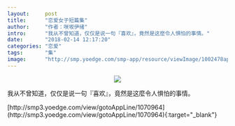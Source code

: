 ```yaml
---
layout:     post
title:      "恋爱女子短篇集"
author:     "作者：咲坂伊绪"
intro:      "我从不曾知道，仅仅是说一句『喜欢』，竟然是这麼令人惧怕的事情。"
date:       "2018-02-14 12:17:20"
categories: "恋爱"
tags:       "集"
image:      "http://smp.yoedge.com/smp-app/resource/viewImage/1002478appline.png"
---
```

<div style="text-align: center">
<p><img src="http://smp.yoedge.com/smp-app/resource/viewImage/1002478appline.png"/></p>
</div>
<p class="post-meta">
<span>我从不曾知道，仅仅是说一句『喜欢』，竟然是这麼令人惧怕的事情。</span>
</p>
[http://smp3.yoedge.com/view/gotoAppLine/1070964](http://smp3.yoedge.com/view/gotoAppLine/1070964){:target="_blank"}



